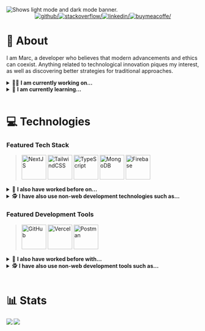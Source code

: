 <picture>
  <source media="(prefers-color-scheme: dark)" srcset="https://github.com/user-attachments/assets/6e5b22c2-7632-4f5a-9321-f82f8765d6ad">
  <source media="(prefers-color-scheme: light)" srcset="https://github.com/user-attachments/assets/b9d5fbb0-8aff-4e6e-962a-f0d87feb46f4">
  <img alt="Shows light mode and dark mode banner." src="https://github.com/user-attachments/assets/b9d5fbb0-8aff-4e6e-962a-f0d87feb46f4">
</picture>
<div align="center"><a href="https://github.com/mcmfire" target="_blank"><img src=https://img.shields.io/badge/github-%2324292e.svg?&style=for-the-badge&logo=github&logoColor=white alt=github/></a><a href="https://stackoverflow.com/users/22728462/fire" target="_blank"><img src=https://img.shields.io/badge/stackoverflow-%23F28032.svg?&style=for-the-badge&logo=stackoverflow&logoColor=white alt=stackoverflow/></a><a href="https://linkedin.com/in/mcmfire21/" target="_blank"><img src=https://img.shields.io/badge/linkedin-%231E77B5.svg?&style=for-the-badge&logo=linkedin&logoColor=white alt=linkedin/></a><a href="https://www.buymeacoffee.com/mcmfire21" target="_blank"><img src="https://img.shields.io/badge/Donate-Buy%20Me%20A%20Coffee-orange.svg?style=for-the-badge&logo=buymeacoffee" alt=buymeacoffe/></a></div>


# 👻 About
I am Marc, a developer who believes that modern advancements and ethics can coexist. Anything related to technological innovation piques my interest, as well as discovering better strategies for traditional approaches.

<details>
    <summary>👨‍💻 <b>I am currently working on...</b></summary>
    <br/>
    <ul>
        <li>a problem-solving project that will be highly beneficial.</li>
    </ul>
    
</details>
<details>
    <summary>📖 <b>I am currently learning...</b></summary>
    <br/>
    <ul>
        <li>to master Next.js and utilize its features and capabilities to build high-performaning applications.</li>
    </ul>
</details>

<br/>

# 💻 Technologies
### Featured Tech Stack
> <a href="https://nextjs.org/"><img src="https://github.com/user-attachments/assets/4838f3e4-0c5d-428b-86cb-4d09a3af23bd" alt="NextJS" width="64" height="64"/></a> <a href="https://tailwindcss.com/"><img src="https://github.com/user-attachments/assets/704362bb-808f-49d1-bfaa-5bcddcb9f2c1" alt="TailwindCSS" width="64" height="64"/></a> <a href="https://www.typescriptlang.org/"><img src="https://github.com/user-attachments/assets/677a2005-6116-4904-9a91-0ee5cb246a31" alt="TypeScript" width="64" height="64"/></a> <a href="https://www.mongodb.com/"><img src="https://github.com/user-attachments/assets/09218da2-e158-45f1-85a2-d84b4d9cad9f" alt="MongoDB" width="64" height="64"/></a> <a href="https://firebase.google.com/"><img src="https://github.com/user-attachments/assets/660d9263-9431-4891-a8e6-ab38740f09a9" alt="Firebase" width="64" height="64"/></a>

<details>
    <summary>🤵 <b>I also have worked before on...</b></summary>
    <br/>
    <b>Frontend</b>
    <br/>
    <a href="https://react.dev/" target="_blank"><img src="https://img.shields.io/badge/reactjs-%2361DAFB.svg?style=for-the-badge&logo=react&logoColor=white" alt="ReactJS"/></a><a href="https://www.w3schools.com/js/" target="_blank"><img src="https://img.shields.io/badge/javascript-%23F7DF1E.svg?style=for-the-badge&logo=javascript&logoColor=white" alt="JavaScript"/></a><a href="https://www.w3schools.com/css/" target="_blank"><img src="https://img.shields.io/badge/css3-%231572B6.svg?style=for-the-badge&logo=css3&logoColor=white" alt="CSS3"/></a><a href="https://sass-lang.com/" target="_blank"><img src="https://img.shields.io/badge/sass-%23CC6699.svg?style=for-the-badge&logo=sass&logoColor=white" alt="SASS"/></a><a href="https://www.w3schools.com/html/default.asp" target="_blank"><img src="https://img.shields.io/badge/html5-%23E34F26.svg?style=for-the-badge&logo=html5&logoColor=white" alt="HTML5"/></a><a href="https://socket.io/" target="_blank"><img src="https://img.shields.io/badge/socket.io-%23010101.svg?style=for-the-badge&logo=socket.io&logoColor=white" alt="Socket.io"/></a>
    <br/><br/>
    <b>Backend</b>
    <br/>
    <a href="https://www.python.org/" target="_blank"><img src="https://img.shields.io/badge/python-%233776AB.svg?style=for-the-badge&logo=python&logoColor=white" alt="Python"/></a><a href="https://nodejs.org/en" target="_blank"><img src="https://img.shields.io/badge/node.js-%23339933.svg?style=for-the-badge&logo=node.js&logoColor=white" alt="Next.JS"/></a><a href="https://expressjs.com/" target="_blank"><img src="https://img.shields.io/badge/express-%23000000.svg?style=for-the-badge&logo=express&logoColor=white" alt="Express"/></a><a href="https://flask.palletsprojects.com/" target="_blank"><img src="https://img.shields.io/badge/flask-%23000000.svg?style=for-the-badge&logo=flask&logoColor=white" alt="Flask"/></a><a href="https://www.mysql.com/" target="_blank"><img src="https://img.shields.io/badge/mysql-%234479A1.svg?style=for-the-badge&logo=mysql&logoColor=white" alt="MySQL"/></a><a href="https://socket.io/" target="_blank"><img src="https://img.shields.io/badge/socket.io-%23010101.svg?style=for-the-badge&logo=socket.io&logoColor=white" alt="Socket.io"/></a>
</details>
<details>
    <summary>🕵 <b>I have also use non-web development technologies such as...</b></summary>
    <br/>
    <b>Desktop Apps</b>
    <br/>
    <a href="https://www.python.org/" target="_blank"><img src="https://img.shields.io/badge/python-%233776AB.svg?style=for-the-badge&logo=python&logoColor=white" alt="Python"/></a><a href="https://www.cplusplus.com/" target="_blank"><img src="https://img.shields.io/badge/c++-%2300599C.svg?style=for-the-badge&logo=cplusplus&logoColor=white" alt="C++"/></a><a href="https://www.sqlite.org/index.html" target="_blank"><img src="https://img.shields.io/badge/sqlite-%23003B57.svg?style=for-the-badge&logo=sqlite&logoColor=white" alt="SQLite"/></a>
</details>

### Featured Development Tools
> <a href="https://github.com/"><img src="https://github.com/user-attachments/assets/ae6571a8-4d70-4415-90dd-20a3fa3a485d" alt="GitHub" width="64" height="64"/></a> <a href="https://vercel.com/"><img src="https://github.com/user-attachments/assets/57ba21b0-ecef-42f8-a8ed-60b309391aef" alt="Vercel" width="64" height="64"/></a> <a href="https://www.postman.com/"><img src="https://github.com/user-attachments/assets/14740d65-850f-4428-a112-8aec4f0b7999" alt="Postman" width="64" height="64"/></a>

<details>
    <summary>🤵 <b>I also have worked before with...</b></summary>
    <br/>
    <a href="https://www.docker.com/" target="_blank"><img src="https://img.shields.io/badge/docker-%232496ED.svg?style=for-the-badge&logo=docker&logoColor=white" alt="Docker"/></a><a href="https://aws.amazon.com/" target="_blank">
<img src="https://img.shields.io/badge/aws-%23232F3E.svg?style=for-the-badge&logo=amazon-web-services&logoColor=white" alt="AWS"></a><a href="https://www.apachefriends.org/" target="_blank"><img src="https://img.shields.io/badge/xampp-%23FB7A24.svg?style=for-the-badge&logo=xampp&logoColor=white" alt="XAMPP"/></a>
</details>
<details>
    <summary>🕵 <b>I have also use non-web development tools such as...</b></summary>
    <br/>
    <b>Internet of Things</b>
    <br/>
    <a href="https://www.arduino.cc/" target="_blank"><img src="https://img.shields.io/badge/arduino-%2300878F.svg?style=for-the-badge&logo=arduino&logoColor=white" alt="Arduino"/></a><a href="https://www.multisim.com/" target="_blank"><img src="https://img.shields.io/badge/multisim-%2357B685.svg?style=for-the-badge&logo=multisim&logoColor=white" alt="Multisim"/></a>
    <br/><br/>
    <b>Artificial Intelligence & Machine Learning</b>
    <br/>
    <a href="https://jupyter.org/" target="_blank"><img src="https://img.shields.io/badge/jupyter-%23F37626.svg?style=for-the-badge&logo=jupyter&logoColor=white" alt="Jupyter"/></a><a href="https://colab.research.google.com/" target="_blank"><img src="https://img.shields.io/badge/colab-%23F37626.svg?style=for-the-badge&logo=googlecolab&logoColor=white" alt="Colab"/></a>
    <br/><br/>
    <b>Game Development</b>
    <br/>
    <a href="https://unity.com/" target="_blank"><img src="https://img.shields.io/badge/unity-%23000000.svg?style=for-the-badge&logo=unity&logoColor=white" alt="Unity"/></a><a href="https://www.blender.org/" target="_blank"><img src="https://img.shields.io/badge/blender-%23E87D0D.svg?style=for-the-badge&logo=blender&logoColor=white" alt="Blender"/></a><a href="https://www.aseprite.org/" target="_blank"><img src="https://img.shields.io/badge/aseprite-%237D929E.svg?style=for-the-badge&logo=aseprite&logoColor=white" alt="Aseprite"/></a>
    <br/><br/>
    <b>Design Tools</b>
    <br/>
    <a href="https://www.canva.com/" target="_blank"><img src="https://img.shields.io/badge/canva-%2300C4CC.svg?style=for-the-badge&logo=canva&logoColor=white" alt="Canva"/></a><a href="https://www.figma.com/" target="_blank"><img src="https://img.shields.io/badge/figma-%23F24E1E.svg?style=for-the-badge&logo=figma&logoColor=white" alt="Figma"/></a><a href="https://www.aseprite.org/" target="_blank"><img src="https://img.shields.io/badge/aseprite-%237D929E.svg?style=for-the-badge&logo=aseprite&logoColor=white" alt="Aseprite"/></a><a href="https://www.blender.org/" target="_blank"><img src="https://img.shields.io/badge/blender-%23E87D0D.svg?style=for-the-badge&logo=blender&logoColor=white" alt="Blender"/></a><a href="https://www.adobe.com/in/products/illustrator.html" target="_blank"><img src="https://img.shields.io/badge/illustrator-%23FF9A00.svg?style=for-the-badge&logo=adobeillustrator&logoColor=white" alt="Illustrator"/></a><a href="https://www.adobe.com/in/products/photoshop.html" target="_blank"><img src="https://img.shields.io/badge/photoshop-%2331A8FF.svg?style=for-the-badge&logo=adobephotoshop&logoColor=white" alt="Photoshop"/></a>
    <br/><br/>
    <b>Video Editing</b>
    <br/>
    <a href="https://www.adobe.com/in/products/aftereffects.html" target="_blank"><img src="https://img.shields.io/badge/after effects-%239999FF.svg?style=for-the-badge&logo=adobeaftereffects&logoColor=white" alt="After Effects"/></a><a href="https://www.adobe.com/in/products/premiere.html" target="_blank"><img src="https://img.shields.io/badge/premiere pro-%239999FF.svg?style=for-the-badge&logo=adobepremierepro&logoColor=white" alt="Premiere Pror"/></a>
    <br/><br/>
    <b>Project Management</b>
    <br/>
    <a href="https://www.atlassian.com/software/jira" target="_blank"><img src="https://img.shields.io/badge/jira-%230052CC.svg?style=for-the-badge&logo=jira&logoColor=white" alt="Jira"/></a><a href="https://trello.com/" target="_blank"><img src="https://img.shields.io/badge/trello-%230052CC.svg?style=for-the-badge&logo=trello&logoColor=white" alt="Trello"/></a><a href="https://www.notion.so/" target="_blank"><img src="https://img.shields.io/badge/notion-%23000000.svg?style=for-the-badge&logo=notion&logoColor=white" alt="Notion"/></a><a href="https://app.diagrams.net/" target="_blank"><img src="https://img.shields.io/badge/diagrams.net-%23F08705.svg?style=for-the-badge&logo=diagrams.net&logoColor=white" alt="Diagrams.net"/></a>
    <br/><br/>
    <b>Documentation</b>
    <br/>
    <a href="https://docs.google.com/document" target="_blank"><img src="https://img.shields.io/badge/docs-%234285F4.svg?style=for-the-badge&logo=googledocs&logoColor=white" alt="Docs"/></a><a href="https://docs.google.com/forms" target="_blank"><img src="https://img.shields.io/badge/forms-%237248B9.svg?style=for-the-badge&logo=googleforms&logoColor=white" alt="Forms"/></a><a href="https://app.diagrams.net/" target="_blank"><img src="https://img.shields.io/badge/diagrams.net-%23F08705.svg?style=for-the-badge&logo=diagrams.net&logoColor=white" alt="Diagrams.net"/></a>
</details>

<br/>

# 📊 Stats
<picture><source media="(prefers-color-scheme: dark)" srcset="https://github-readme-stats.vercel.app/api?username=mcmfire&cache_seconds=86400&hide_border=true&theme=dark"><source media="(prefers-color-scheme: light)" srcset="https://github-readme-stats.vercel.app/api?username=mcmfire&cache_seconds=86400&hide_border=false&theme=light"><img align="left" src="https://github-readme-stats.vercel.app/api?username=mcmfire&cache_seconds=86400&hide_border=false&theme=light"/></picture><picture><source media="(prefers-color-scheme: dark)" srcset="https://github-readme-stats.vercel.app/api/top-langs?username=mcmfire&cache_seconds=86400&layout=compact&hide_border=true&langs_count=10&theme=dark"><source media="(prefers-color-scheme: light)" srcset="https://github-readme-stats.vercel.app/api/top-langs?username=mcmfire&cache_seconds=86400&layout=compact&hide_border=false&langs_count=10&theme=light"><img align="left" src="https://github-readme-stats.vercel.app/api/top-langs?username=mcmfire&cache_seconds=86400&layout=compact&hide_border=false&langs_count=10&theme=light"/></picture>
